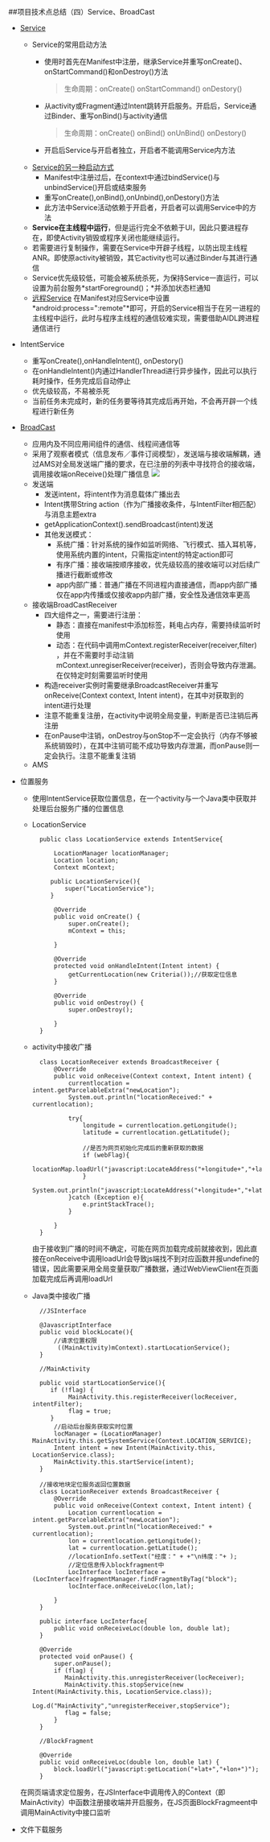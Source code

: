 ##项目技术点总结（四）Service、BroadCast

* [Service](http://blog.csdn.net/guolin_blog/article/details/11952435/)
	* Service的常用启动方法
		* 使用时首先在Manifest中注册，继承Service并重写onCreate()、onStartCommand()和onDestroy()方法
		
			> 生命周期：onCreate() onStartCommand() onDestory()
		
		* 从activity或Fragment通过Intent跳转开启服务。开启后，Service通过Binder、重写onBind()与activity通信

			> 生命周期：onCreate() onBind() onUnBind() onDestory()
		
		* 开启后Service与开启者独立，开启者不能调用Service内方法
	* [Service的另一种启动方式](https://www.jianshu.com/p/2fb6eb14fdec)
		* Manifest中注册过后，在context中通过bindService()与unbindService()开启或结束服务 
		* 重写onCreate(),onBind(),onUnbind(),onDestory()方法
		* 此方法中Service活动依赖于开启者，开启者可以调用Service中的方法
	* **Service在主线程中运行**，但是运行完全不依赖于UI，因此只要进程存在，即使Activity销毁或程序关闭也能继续运行。
	* 若需要进行复制操作，需要在Service中开辟子线程，以防出现主线程ANR。即使原activity被销毁，其它activity也可以通过Binder与其进行通信
	* Service优先级较低，可能会被系统杀死，为保持Service一直运行，可以设置为前台服务*startForeground()；*并添加状态栏通知
	* [远程Service](http://blog.csdn.net/guolin_blog/article/details/9797169) 在Manifest对应Service中设置*android:process=":remote"*即可，开启的Service相当于在另一进程的主线程中运行，此时与程序主线程的通信较难实现，需要借助AIDL跨进程通信进行
* IntentService
	* 重写onCreate(),onHandleIntent(), onDestory()
	* 在onHandleIntent()内通过HandlerThread进行异步操作，因此可以执行耗时操作，任务完成后自动停止
	* 优先级较高，不易被杀死
	* 当前任务未完成时，新的任务要等待其完成后再开始，不会再开辟一个线程进行新任务

* [BroadCast](https://www.jianshu.com/p/ca3d87a4cdf3)
	* 应用内及不同应用间组件的通信、线程间通信等
	* 采用了观察者模式（信息发布／事件订阅模型），发送端与接收端解耦，通过AMS对全局发送端广播的要求，在已注册的列表中寻找符合的接收端，调用接收端onReceive()处理广播信息
	![](https://upload-images.jianshu.io/upload_images/944365-9fca9fd3978cef10.png?imageMogr2/auto-orient/strip%7CimageView2/2/w/700)
	* 发送端
		* 发送intent，将intent作为消息载体广播出去
		* Intent携带String action（作为广播接收条件，与IntentFilter相匹配）与消息主题extra
		* getApplicationContext().sendBroadcast(intent)发送
		* 其他发送模式：
			* 系统广播：针对系统的操作如监听网络、飞行模式、插入耳机等，使用系统内置的intent，只需指定intent的特定action即可
			* 有序广播：接收端按顺序接收，优先级较高的接收端可以对后续广播进行截断或修改
			* app内部广播：普通广播在不同进程内直接通信，而app内部广播仅在app内传播或仅接收app内部广播，安全性及通信效率更高
	* 接收端BroadCastReceiver
		* 四大组件之一，需要进行注册：
			* 静态：直接在manifest中添加<receiver>标签，耗电占内存，需要持续监听时使用
			* 动态：在代码中调用mContext.registerReceiver(receiver,filter) ，并在不需要时手动注销mContext.unregiserReceiver(receiver)，否则会导致内存泄漏。在仅特定时刻需要监听时使用
		* 构造receiver实例时需要继承BroadcastReceiver并重写onReceive(Context context, Intent intent)，在其中对获取到的intent进行处理
		* 注意不能重复注册，在activity中说明全局变量，判断是否已注销后再注册
		* 在onPause中注销，onDestroy与onStop不一定会执行（内存不够被系统销毁时），在其中注销可能不成功导致内存泄漏，而onPause则一定会执行。注意不能重复注销
	* AMS 

* 位置服务
	* 使用IntentService获取位置信息，在一个activity与一个Java类中获取并处理后台服务广播的位置信息
	* LocationService
	
			public class LocationService extends IntentService{
			
			    LocationManager locationManager;
			    Location location;
			    Context mContext;
			
			   public LocationService(){
			       super("LocationService");
			   }
			
			    @Override
			    public void onCreate() {
			        super.onCreate();
			        mContext = this;
			
			    }
			
			    @Override
			    protected void onHandleIntent(Intent intent) {
			        getCurrentLocation(new Criteria());//获取定位信息
			    }
				
			    @Override
			    public void onDestroy() {
			        super.onDestroy();
			
			    }
			}
			
	* activity中接收广播
	
			class LocationReceiver extends BroadcastReceiver {
		        @Override
		        public void onReceive(Context context, Intent intent) {
		            currentlocation = intent.getParcelableExtra("newLocation");
		            System.out.println("locationReceived:" + currentlocation);
		
		            try{
		                longitude = currentlocation.getLongitude();
		                latitude = currentlocation.getLatitude();
		
						//是否为网页初始化完成后的重新获取的数据
		                if (webFlag){
		                    locationMap.loadUrl("javascript:LocateAddress("+longitude+","+latitude+")");
		                }
		                System.out.println("javascript:LocateAddress("+longitude+","+latitude+")");
		            }catch (Exception e){
		                e.printStackTrace();
		            }
		
		        }
		    }

		由于接收到广播的时间不确定，可能在网页加载完成前就接收到，因此直接在onReceive中调用loadUrl会导致js端找不到对应函数并报undefine的错误，因此需要采用全局变量获取广播数据，通过WebViewClient在页面加载完成后再调用loadUrl
		
	* Java类中接收广播
	 	
	 		//JSInterface
	 		
	 		@JavascriptInterface
    		public void blockLocate(){
    			//请求位置权限
    			 ((MainActivity)mContext).startLocationService();
    		}
    		
    		//MainActivity
    		
    		public void startLocationService(){
		       if (!flag) {
		       		MainActivity.this.registerReceiver(locReceiver, intentFilter);
               		flag = true;
		       }
		        //启动后台服务获取实时位置
		        locManager = (LocationManager) MainActivity.this.getSystemService(Context.LOCATION_SERVICE);
		        Intent intent = new Intent(MainActivity.this, LocationService.class);
		        MainActivity.this.startService(intent);
		    }
		    
			//接收地块定位服务返回位置数据
		    class LocationReceiver extends BroadcastReceiver {
		        @Override
		        public void onReceive(Context context, Intent intent) {
		            Location currentlocation = intent.getParcelableExtra("newLocation");
		            System.out.println("locationReceived:" + currentlocation);
		            lon = currentlocation.getLongitude();
		            lat = currentlocation.getLatitude();
		            //locationInfo.setText("经度：" + +"\n纬度："+ );
		            //定位信息传入blockfragment中
		            LocInterface locInterface = (LocInterface)fragmentManager.findFragmentByTag("block");
		            locInterface.onReceiveLoc(lon,lat);
		
		        }
		    }
				    
			public interface LocInterface{
		        public void onReceiveLoc(double lon, double lat);
		    }
		
		    @Override
		    protected void onPause() {
		        super.onPause();
		        if (flag) {
		           MainActivity.this.unregisterReceiver(locReceiver);
		           MainActivity.this.stopService(new Intent(MainActivity.this, LocationService.class));
		           Log.d("MainActivity","unregisterReceiver,stopService");
		           flag = false;
		        }
		    }
		    
		    //BlockFragment
		    
		    @Override
		    public void onReceiveLoc(double lon, double lat) {
		      	block.loadUrl("javascript:getLocation("+lat+","+lon+")");
		    }
	 
	 在网页端请求定位服务，在JSInterface中调用传入的Context（即MainActivity）中函数注册接收端并开启服务，在JS页面BlockFragmeent中调用MainActivity中接口监听
* 文件下载服务